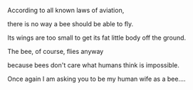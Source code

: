   
According to all known laws
of aviation,
  
there is no way a bee
should be able to fly.
  
Its wings are too small to get
its fat little body off the ground.
  
The bee, of course, flies anyway
 
because bees don't care
what humans think is impossible.

Once again I am asking you to be my human wife as a bee....
